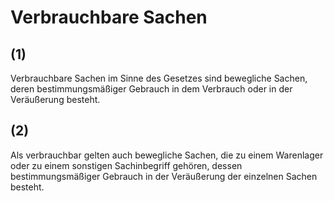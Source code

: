 # Verbrauchbare Sachen



## (1)

 Verbrauchbare Sachen im Sinne des Gesetzes sind bewegliche Sachen, deren bestimmungsmäßiger Gebrauch in dem Verbrauch oder in der Veräußerung besteht.

## (2)

 Als verbrauchbar gelten auch bewegliche Sachen, die zu einem Warenlager oder zu einem sonstigen Sachinbegriff gehören, dessen bestimmungsmäßiger Gebrauch in der Veräußerung der einzelnen Sachen besteht. 

